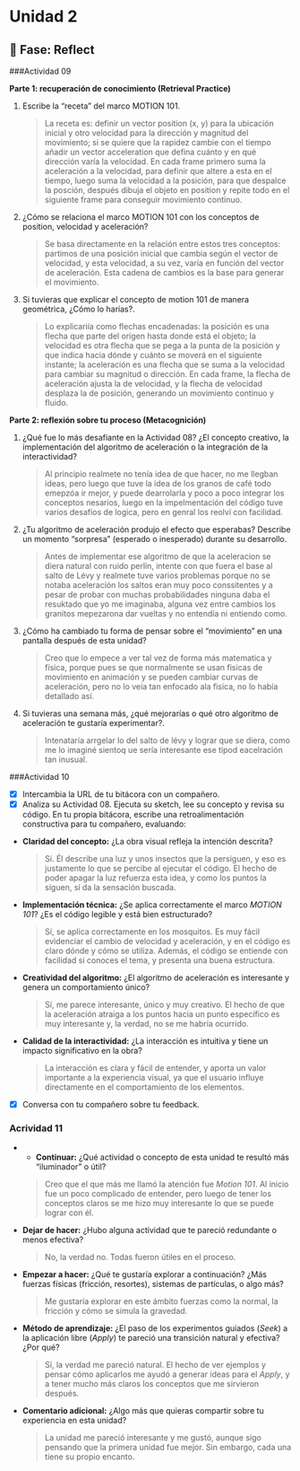 # Unidad 2


## 🤔 Fase: Reflect

###Actividad 09

**Parte 1: recuperación de conocimiento (Retrieval Practice)**

1. Escribe la “receta” del marco MOTION 101.
   > La receta es: definir un vector position (x, y) para la ubicación inicial y otro velocidad para la dirección y magnitud del movimiento; si se quiere que la rapidez cambie con el tiempo añadir un vector acceleration que defina cuánto y en qué dirección varía la velocidad. En cada frame primero suma la aceleración a la velocidad, para definir que altere a esta en el tiempo, luego suma la velocidad a la posición, para que despalce la posción, después dibuja el objeto en position y repite todo en el siguiente frame para conseguir movimiento continuo.
   
2. ¿Cómo se relaciona el marco MOTION 101 con los conceptos de position, velocidad y aceleración?
   > Se basa directamente en la relación entre estos tres conceptos: partimos de una posición inicial que cambia según el vector de velocidad, y esta velocidad, a su vez, varía en función del vector de aceleración. Esta cadena de cambios es la base para generar el movimiento.
   
3. Si tuvieras que explicar el concepto de motion 101 de manera geométrica, ¿Cómo lo harías?.
   > Lo explicariía como flechas encadenadas: la posición es una flecha que parte del origen hasta donde está el objeto; la velocidad es otra flecha que se pega a la punta de la posición y que indica hacia dónde y cuánto se moverá en el siguiente instante; la aceleración es una flecha que se suma a la velocidad para cambiar su magnitud o dirección. En cada frame, la flecha de aceleración ajusta la de velocidad, y la flecha de velocidad desplaza la de posición, generando un movimiento continuo y fluido.
  
**Parte 2: reflexión sobre tu proceso (Metacognición)**

1. ¿Qué fue lo más desafiante en la Actividad 08? ¿El concepto creativo, la implementación del algoritmo de aceleración o la integración de la interactividad?
   > Al principio realmete no tenía idea de que hacer, no me llegban ideas, pero luego que tuve la idea de los granos de café todo emepzóa ir mejor, y puede dearrolarla y poco a poco integrar los conceptos nesarios, luego en la impelmentación del código tuve varios desafios de logica, pero en genral los reolví con facilidad.
3. ¿Tu algoritmo de aceleración produjo el efecto que esperabas? Describe un momento “sorpresa” (esperado o inesperado) durante su desarrollo.
   > Antes de implementar ese algoritmo de que la aceleracion se diera natural con ruido perlín, intente con que fuera el base al salto de Lévy  y realmete tuve varios problemas porque no se notaba aceleración los saltos eran muy poco conssitentes y a pesar de probar con muchas probabilidades ninguna daba el resuktado que yo me imaginaba, alguna vez entre cambios los granitos mepezarona dar vueltas y no entendía ni entiendo como.
5. ¿Cómo ha cambiado tu forma de pensar sobre el “movimiento” en una pantalla después de esta unidad?
   > Creo que lo empece a ver tal vez de forma más matematica y física, porque pues se que normalmente se usan fisicas de movimiento en animación y se pueden cambiar curvas de aceleración, pero no lo veía tan enfocado ala fisica, no lo había detallado así.
7. Si tuvieras una semana más, ¿qué mejorarías o qué otro algoritmo de aceleración te gustaría experimentar?.
   > Intenataría arrgelar lo del salto de lévy y lograr que se diera, como me lo imaginé sientoq ue sería interesante ese tipod eacelración tan inusual.

###Actividad 10

- [x] Intercambia la URL de tu bitácora con un compañero.
- [x] Analiza su Actividad 08. Ejecuta su sketch, lee su concepto y revisa su código.
En tu propia bitácora, escribe una retroalimentación constructiva para tu compañero, evaluando:  

- **Claridad del concepto:** ¿La obra visual refleja la intención descrita?  
  > Sí. Él describe una luz y unos insectos que la persiguen, y eso es justamente lo que se percibe al ejecutar el código. El hecho de poder apagar la luz refuerza esta idea, y como los puntos la siguen, sí da la sensación buscada.  

- **Implementación técnica:** ¿Se aplica correctamente el marco *MOTION 101*? ¿Es el código legible y está bien estructurado?  
  > Sí, se aplica correctamente en los mosquitos. Es muy fácil evidenciar el cambio de velocidad y aceleración, y en el código es claro dónde y cómo se utiliza. Además, el código se entiende con facilidad si conoces el tema, y presenta una buena estructura.  

- **Creatividad del algoritmo:** ¿El algoritmo de aceleración es interesante y genera un comportamiento único?  
  > Sí, me parece interesante, único y muy creativo. El hecho de que la aceleración atraiga a los puntos hacia un punto específico es muy interesante y, la verdad, no se me habría ocurrido.  

- **Calidad de la interactividad:** ¿La interacción es intuitiva y tiene un impacto significativo en la obra?  
  > La interacción es clara y fácil de entender, y aporta un valor importante a la experiencia visual, ya que el usuario influye directamente en el comportamiento de los elementos.  
     
- [x] Conversa con tu compañero sobre tu feedback.

### Acrividad 11
- - **Continuar:** ¿Qué actividad o concepto de esta unidad te resultó más “iluminador” o útil?  
  > Creo que el que más me llamó la atención fue *Motion 101*. Al inicio fue un poco complicado de entender, pero luego de tener los conceptos claros se me hizo muy interesante lo que se puede lograr con él.  

- **Dejar de hacer:** ¿Hubo alguna actividad que te pareció redundante o menos efectiva?  
  > No, la verdad no. Todas fueron útiles en el proceso.  

- **Empezar a hacer:** ¿Qué te gustaría explorar a continuación? ¿Más fuerzas físicas (fricción, resortes), sistemas de partículas, o algo más?  
  > Me gustaría explorar en este ámbito fuerzas como la normal, la fricción y cómo se simula la gravedad.  

- **Método de aprendizaje:** ¿El paso de los experimentos guiados (*Seek*) a la aplicación libre (*Apply*) te pareció una transición natural y efectiva? ¿Por qué?  
  > Sí, la verdad me pareció natural. El hecho de ver ejemplos y pensar cómo aplicarlos me ayudó a generar ideas para el *Apply*, y a tener mucho más claros los conceptos que me sirvieron después.  

- **Comentario adicional:** ¿Algo más que quieras compartir sobre tu experiencia en esta unidad?  
  > La unidad me pareció interesante y me gustó, aunque sigo pensando que la primera unidad fue mejor. Sin embargo, cada una tiene su propio encanto.  




